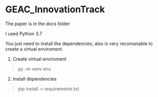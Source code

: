 # GEAC_InnovationTrack

The paper is in the docs folder

I used Python 3.7

You just need to install the dependencies, also is very recomanable to create a virtual enviroment.

1. Create virtual enviroment

> py -m venv env

2. Install dependencies

> pip install -r requirements.txt
